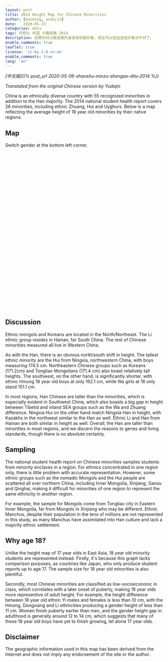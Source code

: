 ```yaml
---
layout: post
title: 2014 Height Map for Chinese Minorities
author: [maiming, yudajin]
date:   2020-05-23
categories: data
tags: 可视化 中国 少数民族 2014
description: 如果你对少数民族的身高有刻板印象，现在可以验证这些印象对不对了。
enable_comments: true
leaflet: true
license: 'cc-by-3.0-cn-en'
enable_comments: true
lang: 'en'
---
```


*[中文版]({% post_url 2020-05-06-shaoshu-minzu-shengao-ditu-2014 %})*

<i>Translated from the original Chinese version by Yudajin</i>

China is an ethnically diverse country with 55 recognized minorities in addition to the Han majority. The 2014 national student health report covers 26 minorities, including ethnic Zhuang, Hui and Uyghurs. Below is a map reflecting the average height of 18 year old minorities by their native regions.

## Map

Switch gender at the bottom left corner. 

<div id="mapid" style="height: 500px; width:90%; margin-left:auto;
  margin-right:auto;"></div>
<script src="https://unpkg.com/leaflet@1.6.0/dist/leaflet.js"
integrity="sha512-gZwIG9x3wUXg2hdXF6+rVkLF/0Vi9U8D2Ntg4Ga5I5BZpVkVxlJWbSQtXPSiUTtC0TjtGOmxa1AJPuV0CPthew=="
crossorigin=""></script>
<script src="{{ site.baseurl }}/assets/js/china-minorities-geojson.min.js"></script>
<script src="{{ site.baseurl }}/assets/js/china-minorities-height.min.js"></script>
<script>
    var map = L.map('mapid', {fullscreenControl: true}).setView([34.533333, 108.916667], 3);
    var tileLayer = L.tileLayer('https://{s}.tile.osm.org/{z}/{x}/{y}.png', {
        attribution: '&copy; <a href="https://osm.org/copyright">OpenStreetMap</a> 贡献者 <a href="https://creativecommons.org/licenses/by-sa/2.0/">CC BY-SA</a> | &copy; 埋名匿姓 <a href="https://creativecommons.org/licenses/by/3.0/cn/">CC BY 3.0 CN</a>'
    }).addTo(map);

    // control that shows state info on hover
	var maleInfo = L.control();

    maleInfo.onAdd = function (map) {
        this._div = L.DomUtil.create('div', 'info');
        this.update();
        return this._div;
    };

    maleInfo.update = function (props) {
        this._div.innerHTML = '<h4>Average height of 18-year-old boys</h4>' +  (props ?
            '<b>' + cmHeightData[props.id].minzu_en + ' in ' + cmHeightData[props.id].diji_xingzheng_danwei_en  + '</b><br />' + cmHeightData[props.id].average_male_height + ' cm'            : '');
    };

    // Default: Male
    maleInfo.addTo(map);

    var femaleInfo = L.control();

    femaleInfo.onAdd = function (map) {
        this._div = L.DomUtil.create('div', 'info');
        this.update();
        return this._div;
    };

    femaleInfo.update = function (props) {
        this._div.innerHTML = '<h4>Average height of 18-year-old girls</h4>' +  (props ?
            '<b>' + cmHeightData[props.id].minzu_en + ' in ' + cmHeightData[props.id].diji_xingzheng_danwei_en  + '</b><br />' + cmHeightData[props.id].average_female_height + ' cm'            : '');
    };

    //info.addTo(map);

    function getFemaleColor(h) {
        return h >= 160 ? '#a50f15' :
               h >= 158 ? '#de2d26' :
               h >= 156 ? '#fb6a4a' :
               h >= 154 ? '#fc9272' :
               h >= 152 ? '#fcbba1' :
                          '#fee5d9';                
    }

    function getMaleColor(h) {
        return  h >= 173 ? '#084594' :
                h >= 171 ? '#2171b5' :
                h >= 169 ? '#4292c6' :
                h >= 167 ? '#6baed6' :
                h >= 165 ? '#9ecae1' :
                h >= 163 ? '#c6dbef' :
                           '#eff3ff';
    }

    function femaleStyle(feature) {
        return {
            weight: 1,
            opacity: 1,
            color: '#666',
            dashArray: '1',
            fillOpacity: 0.8,
            fillColor: getFemaleColor(cmHeightData[feature.properties.id].average_female_height)
        };
    }

    function maleStyle(feature) {
        return {
            weight: 1,
            opacity: 1,
            color: '#666',
            dashArray: '1',
            fillOpacity: 0.8,
            fillColor: getMaleColor(cmHeightData[feature.properties.id].average_male_height)
        };
    }

    function maleHighlightFeature(e) {
        var layer = e.target;

        layer.setStyle({
                weight: 5,
                color: '#666',
                dashArray: '',
                fillOpacity: 0.7
        });

        if (!L.Browser.ie && !L.Browser.opera && !L.Browser.edge) {
            layer.bringToFront();
        }
        maleInfo.update(layer.feature.properties);
    }

    function femaleHighlightFeature(e) {
        var layer = e.target;

        layer.setStyle({
                weight: 5,
                color: '#666',
                dashArray: '',
                fillOpacity: 0.7
        });

        if (!L.Browser.ie && !L.Browser.opera && !L.Browser.edge) {
            layer.bringToFront();
        }
        femaleInfo.update(layer.feature.properties);
    }

    function resetFemaleHighlight(e) {
        femaleGeoJSON.resetStyle(e.target);
        femaleInfo.update();
    }

    function resetMaleHighlight(e) {
        maleGeoJSON.resetStyle(e.target);
        maleInfo.update();
    }

    function zoomToFeature(e) {
        map.fitBounds(e.target.getBounds());
    }

    function onEachFemaleFeature(feature, layer) {
        layer.on({
            mouseover: femaleHighlightFeature,
            mouseout: resetFemaleHighlight,
            click: zoomToFeature
        });
    }

    function onEachMaleFeature(feature, layer) {
        layer.on({
            mouseover: maleHighlightFeature,
            mouseout: resetMaleHighlight,
            click: zoomToFeature
        });
    }

    var maleGeoJSON = L.geoJSON(chinaMinoritiesGeoData, {
        style: maleStyle,
        onEachFeature: onEachMaleFeature
    });
    var femaleGeoJSON = L.geoJSON(chinaMinoritiesGeoData, {
        style: femaleStyle,
        onEachFeature: onEachFemaleFeature
    });

    var maleLegend = L.control({position: 'bottomright'});

    maleLegend.onAdd = function (map) {

        var div = L.DomUtil.create('div', 'info legend'),
            grades = [161,163,165,167,169,171,173],
            labels = [];

        // loop through our density intervals and generate a label with a colored square for each interval
        for (var i = 0; i < grades.length; i++) {
            div.innerHTML +=
                '<i style="background:' + getMaleColor(grades[i] + 0.1) + '"></i> ' +
                grades[i] + (grades[i + 1] ? '&ndash;' + grades[i + 1] + '<br>' : '+');
        }

        return div;
    };

    var femaleLegend = L.control({position: 'bottomright'});

    femaleLegend.onAdd = function (map) {

        var div = L.DomUtil.create('div', 'info legend'),
            grades = [150,152,154,156,158,160],
            labels = [];

        // loop through our density intervals and generate a label with a colored square for each interval
        for (var i = 0; i < grades.length; i++) {
            div.innerHTML +=
                '<i style="background:' + getFemaleColor(grades[i] + 0.1) + '"></i> ' +
                grades[i] + (grades[i + 1] ? '&ndash;' + grades[i + 1] + '<br>' : '+');
        }

        return div;
    };
    geoJSONs = {
        "Male": maleGeoJSON,
        "Female": femaleGeoJSON
    };
    L.control.layers(geoJSONs).setPosition("bottomleft").addTo(map);
    maleGeoJSON.addTo(map)

    // Default: Male
    maleLegend.addTo(map);

    // Switch
    map.on("baselayerchange", function(eventLayer) {
        //console.log(eventLayer.name);
        if (eventLayer.name == "Female") {
            this.removeControl(maleLegend);
            this.removeControl(maleInfo);
            femaleLegend.addTo(this);
            femaleInfo.addTo(this);
        } else {
            this.removeControl(femaleLegend);
            this.removeControl(femaleInfo);
            maleLegend.addTo(this);
            maleInfo.addTo(this);
        }
    });
</script>

## Discussion

Ethnic mongols and Koreans are located in the North/Northeast. The Li ethnic group resides in Hainan, far South China. The rest of Chinese minorities measured all live in Western China. 

As with the Han, there is an obvious north/south shift in height. The tallest ethnic minority are the Hui from Ningxia, northwestern China, with boys measuring 174.5 cm. Northeastern Chinese groups such as Koreans (171.2cm) and Tongliao Mongolians (171.4 cm) also boast relatively tall heights. The southwest, on the other hand, is significantly shorter, with ethnic Hmong 18 year old boys at only 162.1 cm, while Wa girls at 18 only stand 151.1 cm.

In most regions, Han Chinese are taller than the minorities, which is especially evident in Southwest China, which also boasts a big gap in height between Tibetid and inland SEA groups such as the Wa and Zhuang difference. Ningxia Hui on the other hand match Ningxia Han in height, with Kazakhs in the northwest similar to the Han as well. Ethnic Li and Han from Hainan are both similar in height as well. Overall, the Han are taller than minorities in most regions, and we discern the reasons to genes and living standards, though there is no absolute certainly.

## Sampling

The national student health report on Chinese minorities samples students from minority enclaves in a region.  For ethnics concentrated in one region only, there is little problem with accurate representation. However,  some ethnic groups such as the nomadic Mongols and the Hui people are scattered all over northern China, including Inner Mongolia, Xinjiang, Gansu and Qinghai, making it difficult for minorities of one region to represent the same ethnicity in another region.

For example, the sample for Mongols come from Tongliao city in Eastern Inner Mongolia, far from Mongols in Xinjiang who may be different. Ethnic Manchus, despite their population in the tens of millions are not represented in this study, as many Manchus have assimilated into Han culture and lack a majority ethnic settlement.

## Why age 18?

Unlike the height map of 17 year olds in East Asia, 18 year old minority students are represented instead. Firstly, it's because this graph lacks comparison purposes, as countries like Japan, who only produce student reports up to age 17. The sample size for 18 year old minorities is also plentiful. 

Secondly, most Chinese minorities are classified as low-socioecononic in class, which correlates with a later onset of puberty, making 18 year olds more representive of adult height. For example, the height difference between 18 year old ethnic Yi males and females is less than 10 cm, with the Hmong, Dongxiang and Li ethnicities producing a gender height of less than 11 cm. Women finish puberty earlier than men, and the gender height gap in adulthood is generally around 12 to 14 cm, which suggests that many of these 18 year old boys have yet to finish growing, let alone 17 year olds.

## Disclaimer
The geographic information used in this map has been derived from the Internet and does not imply any endorsement of the site or the author.